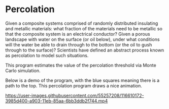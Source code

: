 # Percolation

Given a composite systems comprised of randomly distributed insulating and metallic materials: what fraction of the materials need to be 
metallic so that the composite system is an electrical conductor? Given a porous landscape with water on the surface (or oil below), 
under what conditions will the water be able to drain through to the bottom (or the oil to gush through to the surface)? 
Scientists have defined an abstract process known as percolation to model such situations.

This program estimates the value of the percolation threshold via Monte Carlo simulation.

Below is a demo of the program, with the blue squares meaning there is a path to the top. This percolation program draws a nice animation. 

https://user-images.githubusercontent.com/55257208/116610172-3985d400-a903-11eb-85aa-6bb3ddb2f744.mp4


